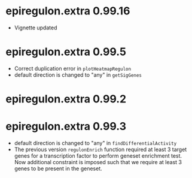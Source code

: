 # epiregulon.extra 0.99.16
* Vignette updated

# epiregulon.extra 0.99.5
* Correct duplication error in `plotHeatmapRegulon`
* default direction is changed to "any" in `getSigGenes`
# epiregulon.extra 0.99.2

# epiregulon.extra 0.99.3
* default direction is changed to "any" in `findDifferentialActivity`
* The previous version `regulonEnrich` function required at least 3 target genes for a transcription factor to perform geneset enrichment test. Now additional constraint is imposed such that we require at least 3 genes to be present in the geneset.
